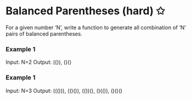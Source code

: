 # Balanced Parentheses (hard) ✩

For a given number ‘N’, write a function to generate all combination of ‘N’ pairs of balanced parentheses.

### Example 1
Input: N=2
Output: (()), ()()

### Example 1
Input: N=3
Output: ((())), (()()), (())(), ()(()), ()()()